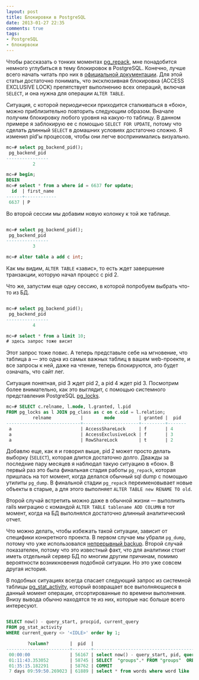 ```yaml
---
layout: post
title: Блокировки в PostgreSQL
date: 2013-01-27 22:35
comments: true
tags:
- PostgreSQL
- блокирвоки
---
```


Чтобы рассказать о тонких моментах [pg_repack](/blog/2013/01/09/fix-db-on-fly/), мне понадобится немного углубиться в
тему блокировок в PostgreSQL. Конечно, лучше всего начать читать про них в [официальной
документации](http://www.postgresql.org/docs/9.1/static/explicit-locking.html). Для этой статьи достаточно понимать, что
эксклюзивная блокировка (ACCESS EXCLUSIVE LOCK) препятствует выполнению всех операций, включая `SELECT`, и она нужна для операции 
`ALTER TABLE`.

<!-- more -->

Ситуация, с которой периодически приходится сталкиваться в «бою», можно приблизительно повторить следующим образом.
Вначале получим блокировку любого уровня на какую-то таблицу. В данном примере я заблокирую ее с помощью `SELECT FOR
UPDATE`, потому что сделать длинный `SELECT` в домашних условиях достаточно сложно. Я изменил pid'ы процессов, чтобы они
легче воспринимались визуально.

```sql
mc=# select pg_backend_pid();
 pg_backend_pid
----------------
          2

mc=# begin;
BEGIN
mc=# select * from a where id = 6637 for update;
  id  | first_name
------+------------
 6637 | Р

```

Во второй сессии мы добавим новую колонку к той же таблице.

```sql

mc=# select pg_backend_pid();
 pg_backend_pid
----------------
          3

mc=# alter table a add c int;

```

Как мы видим, `ALTER TABLE` «завис», то есть ждет завершение транзакции, которую начал процесс с pid 2.

Что же, запустим еще одну сессию, в которой попробуем выбрать что-то из БД.

```sql

mc=# select pg_backend_pid();
 pg_backend_pid
----------------
          4

mc=# select * from a limit 10;
# здесь запрос тоже висит
```

Этот запрос тоже повис. А теперь представьте себе на мгновение, что таблица a — это одна из самых важных таблиц в вашем
web-проекте, и все запросы к ней, даже на чтение, теперь блокируются, это будет означать, что сайт лег.

Ситуация понятная, pid 3 ждет pid 2, а pid 4 ждет pid 3. Посмотрим более внимательно, как это выглядит,
с помощью системного представления PostgreSQL [pg_locks](http://www.postgresql.org/docs/9.1/static/view-pg-locks.html).

```sql
mc=# SELECT c.relname, l.mode, l.granted, l.pid
FROM pg_locks as l JOIN pg_class as c on c.oid = l.relation;
          relname           |        mode         | granted |  pid
----------------------------+---------------------+---------+-------
 a                          | AccessShareLock     | f       | 4
 a                          | AccessExclusiveLock | f       | 3
 a                          | RowShareLock        | t       | 2

```

Добавлю еще, как я и говорил выше, pid 2 может просто делать выборку (`SELECT`), которая длится достаточно долго. Дважды
за последние пару месяцев я наблюдал такую ситуацию в «бою». В первый раз это была финальная стадия работы `pg_repack`,
которая пришлась на тот момент, когда делался обычный sql dump с помощью утилиты `pg_dump`. В финальной стадии
`pg_repack` переименовывает новые объекты в старые, а для этого выполняет `ALTER TABLE new RENAME TO old`.

Второй случай встретить можно даже в обычной жизни — выполнить rails миграцию с командой `ALTER TABLE tablename ADD COLUMN`
в тот момент, когда на БД выполнялся достаточно длинный аналитический отчет.

Что можно делать, чтобы избежать такой ситуации, зависит от специфики конкретного проекта. В первом случае мы убрали
`pg_dump`, потому что уже использовался [непрерывный backup](/blog/2012/07/27/backup/). Второй случай показателен,
потому что это известный факт, что для аналитики стоит иметь отдельный сервер БД по многим другим причинам, помимо вероятности 
возникновения подобной ситуации. Но это уже совсем другая история.

В подобных ситуациях всегда спасает следующий запрос из системной таблицы
[pg_stat_activity](http://www.postgresql.org/docs/9.1/static/monitoring-stats.html), который возвращает все
выполняющиеся в данный момент операции, отсортированные по времени выполнения. Внизу вывода обычно находятся те из них,
которые нас больше всего интересуют.

```sql

SELECT now() - query_start, procpid, current_query
FROM pg_stat_activity 
WHERE current_query <> '<IDLE>' order by 1;

        ?column?        |  pid  |                                              query
------------------------+-------+--------------------------------------------------------------------------------------------------
 00:00:00               | 56167 | select now() - query_start, pid, query from pg_stat_activity where query <> '<IDLE>' order by 1;
 01:11:43.353052        | 58745 | SELECT  "groups".* FROM "groups"  ORDER BY id DESC LIMIT 10
 01:35:15.182291        | 58762 | COMMIT
 7 days 09:59:50.269023 | 61889 | select * from words where word like 'а';

```
